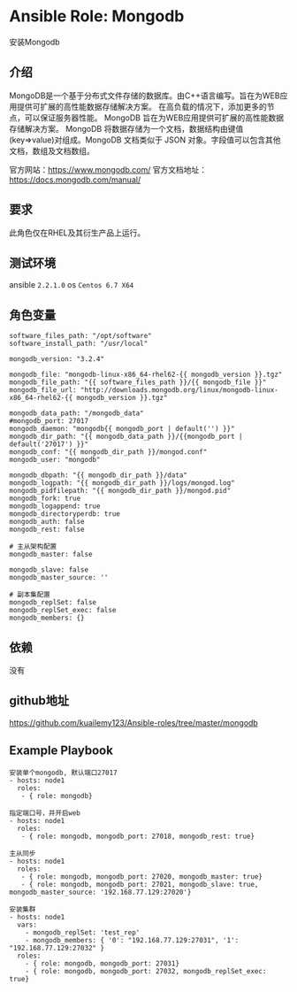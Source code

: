 # Ansible Role: Mongodb
安装Mongodb

## 介绍
MongoDB是一个基于分布式文件存储的数据库。由C++语言编写。旨在为WEB应用提供可扩展的高性能数据存储解决方案。
在高负载的情况下，添加更多的节点，可以保证服务器性能。
MongoDB 旨在为WEB应用提供可扩展的高性能数据存储解决方案。
MongoDB 将数据存储为一个文档，数据结构由键值(key=>value)对组成。MongoDB 文档类似于 JSON 对象。字段值可以包含其他文档，数组及文档数组。

官方网站：https://www.mongodb.com/
官方文档地址：https://docs.mongodb.com/manual/

## 要求

此角色仅在RHEL及其衍生产品上运行。

## 测试环境

ansible `2.2.1.0`
os `Centos 6.7 X64`

## 角色变量
	software_files_path: "/opt/software"
	software_install_path: "/usr/local"

	mongodb_version: "3.2.4"

	mongodb_file: "mongodb-linux-x86_64-rhel62-{{ mongodb_version }}.tgz"
	mongodb_file_path: "{{ software_files_path }}/{{ mongodb_file }}"
	mongodb_file_url: "http://downloads.mongodb.org/linux/mongodb-linux-x86_64-rhel62-{{ mongodb_version }}.tgz"

	mongodb_data_path: "/mongodb_data"
	#mongodb_port: 27017
	mongodb_daemon: "mongodb{{ mongodb_port | default('') }}"
	mongodb_dir_path: "{{ mongodb_data_path }}/{{mongodb_port | default('27017') }}"
	mongodb_conf: "{{ mongodb_dir_path }}/mongod.conf"
	mongodb_user: "mongodb"

	mongodb_dbpath: "{{ mongodb_dir_path }}/data"
	mongodb_logpath: "{{ mongodb_dir_path }}/logs/mongod.log"
	mongodb_pidfilepath: "{{ mongodb_dir_path }}/mongod.pid"
	mongodb_fork: true
	mongodb_logappend: true
	mongodb_directoryperdb: true
	mongodb_auth: false
	mongodb_rest: false

	# 主从架构配置
	mongodb_master: false

	mongodb_slave: false
	mongodb_master_source: ''

	# 副本集配置
	mongodb_replSet: false
	mongodb_replSet_exec: false
	mongodb_members: {}

## 依赖

没有

## github地址
https://github.com/kuailemy123/Ansible-roles/tree/master/mongodb

## Example Playbook

	安装单个mongodb, 默认端口27017
	- hosts: node1
	  roles:
	   - { role: mongodb}

	指定端口号，并开启web
	- hosts: node1
	  roles:
	   - { role: mongodb, mongodb_port: 27018, mongodb_rest: true}

	主从同步
	- hosts: node1
	  roles:
	   - { role: mongodb, mongodb_port: 27020, mongodb_master: true}
	   - { role: mongodb, mongodb_port: 27021, mongodb_slave: true, mongodb_master_source: '192.168.77.129:27020'}

	安装集群
	- hosts: node1
	  vars:
		- mongodb_replSet: 'test_rep'
		- mongodb_members: { '0': "192.168.77.129:27031", '1': "192.168.77.129:27032" }
	  roles:
		- { role: mongodb, mongodb_port: 27031}
		- { role: mongodb, mongodb_port: 27032, mongodb_replSet_exec: true}
